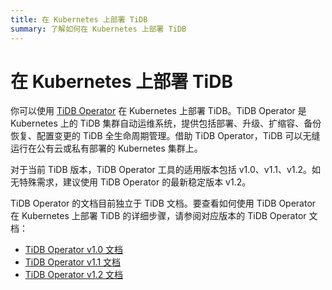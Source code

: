 ```yaml
---
title: 在 Kubernetes 上部署 TiDB
summary: 了解如何在 Kubernetes 上部署 TiDB
---
```


# 在 Kubernetes 上部署 TiDB

你可以使用 [TiDB Operator](https://github.com/pingcap/tidb-operator) 在 Kubernetes 上部署 TiDB。TiDB Operator 是 Kubernetes 上的 TiDB 集群自动运维系统，提供包括部署、升级、扩缩容、备份恢复、配置变更的 TiDB 全生命周期管理。借助 TiDB Operator，TiDB 可以无缝运行在公有云或私有部署的 Kubernetes 集群上。

对于当前 TiDB 版本，TiDB Operator 工具的适用版本包括 v1.0、v1.1、v1.2。如无特殊需求，建议使用 TiDB Operator 的最新稳定版本 v1.2。

TiDB Operator 的文档目前独立于 TiDB 文档。要查看如何使用 TiDB Operator 在 Kubernetes 上部署 TiDB 的详细步骤，请参阅对应版本的 TiDB Operator 文档：

- [TiDB Operator v1.0 文档](https://docs.pingcap.com/zh/tidb-data-migration/v1.0/)
- [TiDB Operator v1.1 文档](https://docs.pingcap.com/zh/tidb-data-migration/v2.0/)
- [TiDB Operator v1.2 文档](https://docs.pingcap.com/zh/tidb-data-migration/stable)